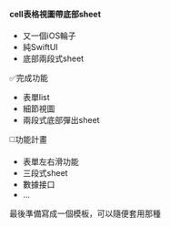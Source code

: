 #### cell表格視圖帶底部sheet
+ 又一個iOS輪子
+ 純SwiftUI
+ 底部兩段式sheet

✅完成功能

+ 表單list 
+ 細節視圖
+ 兩段式底部彈出sheet

◻️功能計畫
- 表單左右滑功能
- 三段式sheet
- 數據接口
- ...

最後準備寫成一個模板，可以隨便套用那種
